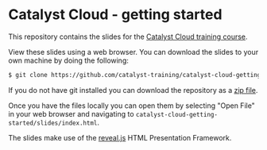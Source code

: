 # Catalyst Cloud - getting started

This repository contains the slides for the [Catalyst Cloud training
course](https://www.catalyst.net.nz/training/catalyst-cloud-training).

View these slides using a web browser. You can download the slides to your own
machine by doing the following:

```bash
$ git clone https://github.com/catalyst-training/catalyst-cloud-getting-started.git
```

If you do not have git installed you can download the repository as a [zip
file](https://github.com/catalyst-training/catalyst-cloud-getting-started/archive/master.zip).

Once you have the files locally you can open them by selecting "Open File" in
your web browser and navigating to
`catalyst-cloud-getting-started/slides/index.html`.

The slides make use of the [reveal.js](http://lab.hakim.se/reveal-js/#/) HTML
Presentation Framework.
